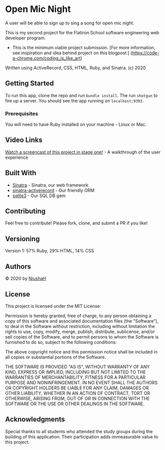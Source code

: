 # Open Mic Night
A user will be able to sign up to sing a song for open mic night.

This is my second project for the Flatiron School software engineering web developer program.

* This is the minimum viable project submission.  [For more information, see inspiration and idea behind project on this blogpost:] (https://code-a-chrome.com/coding_is_like_art)

Written using ActiveRecord, CSS, HTML, Ruby, and Sinatra.
(c) 2020

## Getting Started

To run this app, clone the repo and run `bundle install`.  The run `shotgun` to fire up a server.  You should see the app running on `localhost:9393`.

### Prerequisites

You will need to have Ruby installed on your machine - Linux or Mac.

## Video Links

[Watch a screencast of this project in stage one!](https://youtu.be/qLQ-xQX5cAg) - A walkthrough of the user experience

## Built With

* [Sinatra](http://sinatrarb.com/) - Sinatra, our web framework
* [sinatra-activerecord](https://github.com/bmizerany/sinatra-activerecord) - Our friendly ORM
* [sqlite3](https://rubygems.org/gems/sqlite3/versions/1.3.11) - Our SQL DB gem

## Contributing

Feel free to contribute!  Please fork, clone, and submit a PR if you like!

## Versioning

Version 1: 57% Ruby, 29% HTML, 14% CSS

## Authors

&copy; 2020 by [NiushaH](https://github.com/NiushaH)

## License

This project is licensed under the MIT License:

Permission is hereby granted, free of charge, to any person obtaining a copy of this software and associated documentation files (the "Software"), to deal in the Software without restriction, including without limitation the rights to use, copy, modify, merge, publish, distribute, sublicense, and/or sell copies of the Software, and to permit persons to whom the Software is furnished to do so, subject to the following conditions:

The above copyright notice and this permission notice shall be included in all copies or substantial portions of the Software.

THE SOFTWARE IS PROVIDED "AS IS", WITHOUT WARRANTY OF ANY KIND, EXPRESS OR IMPLIED, INCLUDING BUT NOT LIMITED TO THE WARRANTIES OF MERCHANTABILITY, FITNESS FOR A PARTICULAR PURPOSE AND NONINFRINGEMENT. IN NO EVENT SHALL THE AUTHORS OR COPYRIGHT HOLDERS BE LIABLE FOR ANY CLAIM, DAMAGES OR OTHER LIABILITY, WHETHER IN AN ACTION OF CONTRACT, TORT OR OTHERWISE, ARISING FROM, OUT OF OR IN CONNECTION WITH THE SOFTWARE OR THE USE OR OTHER DEALINGS IN THE SOFTWARE.


## Acknowledgments

Special thanks to all students who attended the study groups during the building of this application.  Their participation adds immeasurable value to this project.

